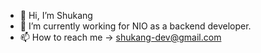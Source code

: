 - 👋 Hi, I’m Shukang
- 🌱 I’m currently working for NIO as a backend developer.
- 📫 How to reach me -> shukang-dev@gmail.com

<!---
shukang-dev/shukang-dev is a ✨ special ✨ repository because its `README.md` (this file) appears on your GitHub profile.
You can click the Preview link to take a look at your changes.
--->
